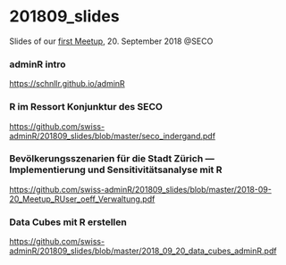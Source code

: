 # 201809_slides
Slides of our [first Meetup](https://www.meetup.com/adminR/events/253930551/), 20. September 2018 @SECO

### adminR intro
https://schnllr.github.io/adminR

### R im Ressort Konjunktur des SECO
https://github.com/swiss-adminR/201809_slides/blob/master/seco_indergand.pdf

### Bevölkerungsszenarien für die Stadt Zürich — Implementierung und Sensitivitätsanalyse mit R
https://github.com/swiss-adminR/201809_slides/blob/master/2018-09-20_Meetup_RUser_oeff_Verwaltung.pdf

### Data Cubes mit R erstellen
https://github.com/swiss-adminR/201809_slides/blob/master/2018_09_20_data_cubes_adminR.pdf
